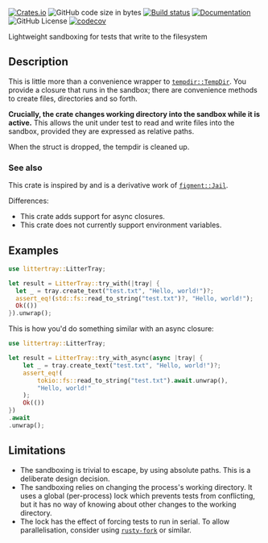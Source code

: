 [![Crates.io](https://img.shields.io/crates/v/littertray.svg)](https://crates.io/crates/littertray)
![GitHub code size in bytes](https://img.shields.io/github/languages/code-size/crazyscot/littertray)
[![Build status](https://github.com/crazyscot/littertray/actions/workflows/ci.yml/badge.svg)](https://github.com/crazyscot/littertray/actions/workflows/ci.yml)
[![Documentation](https://img.shields.io/docsrs/engineering-repr)](https://docs.rs/littertray/)
![GitHub License](https://img.shields.io/github/license/crazyscot/littertray)
[![codecov](https://codecov.io/gh/crazyscot/littertray/graph/badge.svg?token=EA3A7ETRNZ)](https://codecov.io/gh/crazyscot/littertray)

Lightweight sandboxing for tests that write to the filesystem

## Description

This is little more than a convenience wrapper to
[`tempdir::TempDir`](https://docs.rs/tempdir/latest/tempdir/struct.TempDir.html).
You provide a closure that runs in the sandbox; there are convenience methods to create files, directories and so forth.

**Crucially, the crate changes working directory into the sandbox while it is active.** This allows the unit under test to read and write files into the sandbox, provided they are expressed as relative paths.

When the struct is dropped, the tempdir is cleaned up.

### See also

This crate is inspired by and is a derivative work of [`figment::Jail`](https://docs.rs/figment/latest/figment/struct.Jail.html).

Differences:

- This crate adds support for async closures.
- This crate does not currently support environment variables.

## Examples

```rust
use littertray::LitterTray;

let result = LitterTray::try_with(|tray| {
  let _ = tray.create_text("test.txt", "Hello, world!")?;
  assert_eq!(std::fs::read_to_string("test.txt")?, "Hello, world!");
  Ok(())
}).unwrap();
```

This is how you'd do something similar with an async closure:

```rust
use littertray::LitterTray;

let result = LitterTray::try_with_async(async |tray| {
    let _ = tray.create_text("test.txt", "Hello, world!")?;
    assert_eq!(
        tokio::fs::read_to_string("test.txt").await.unwrap(),
        "Hello, world!"
    );
    Ok(())
})
.await
.unwrap();
```

## Limitations

- The sandboxing is trivial to escape, by using absolute paths. This is a deliberate design decision.
- The sandboxing relies on changing the process's working directory.
  It uses a global (per-process) lock which prevents tests from conflicting,
  but it has no way of knowing about other changes to the working directory.
- The lock has the effect of forcing tests to run in serial. To allow parallelisation, consider
  using [`rusty-fork`](https://crates.io/crates/rusty-fork) or similar.
